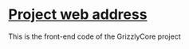 # [Project web address](http://gc.wcz.one:88)

This is the front-end code of the GrizzlyCore project
